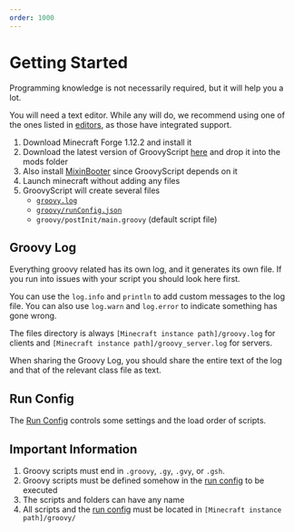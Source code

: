 ```yaml
---
order: 1000
---
```


# Getting Started

Programming knowledge is not necessarily required, but it will help you a lot.

You will need a text editor.
While any will do, we recommend using one of the ones listed in [editors](./editors.md), as those have integrated support.

1. Download Minecraft Forge 1.12.2 and install it
2. Download the latest version of GroovyScript [here](https://www.curseforge.com/minecraft/mc-mods/groovyscript/files)
   and drop it into the mods folder
3. Also install [MixinBooter](https://www.curseforge.com/minecraft/mc-mods/mixin-booter/files) since GroovyScript
   depends on it
4. Launch minecraft without adding any files
5. GroovyScript will create several files
    - [`groovy.log`](#groovy-log)
    - [`groovy/runConfig.json`](./run_config.md)
    - `groovy/postInit/main.groovy` (default script file)

## Groovy Log

Everything groovy related has its own log, and it generates its own file.
If you run into issues with your script you should look here first.

You can use the `log.info` and `println` to add custom messages to the log file.
You can also use `log.warn` and `log.error` to indicate something has gone wrong.

The files directory is always `[Minecraft instance path]/groovy.log` for clients
and `[Minecraft instance path]/groovy_server.log` for servers.

When sharing the Groovy Log, you should share the entire text of the log and that of the relevant class file as text.

## Run Config

The [Run Config](./run_config.md) controls some settings and the load order of scripts.

## Important Information

1. Groovy scripts must end in `.groovy`, `.gy`, `.gvy`, or `.gsh`.
2. Groovy scripts must be defined somehow in the [run config](./run_config.md) to be executed
3. The scripts and folders can have any name
4. All scripts and the [run config](./run_config.md) must be located in `[Minecraft instance path]/groovy/`
